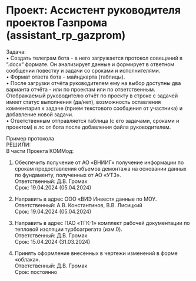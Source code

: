 # Проект: Ассистент руководителя проектов Газпрома (assistant_rp_gazprom)

Задача: \
• Создать телеграм бота - в него загружается протокол совещаний в “.docx“ формате. Он анализирует данные и формирует в ответном сообщении повестку и задачи со сроками и исполнителями. \
• Формат ответа бота – майндкарта (таблицы).\
• После загрузки отчёта руководителем ему на выбор доступны два варианта отчёта - или по проектам или по ответственным. Отображаемый руководителю отчёт по проекту в строке с задачей имеет статус выполнения (да/нет), возможность оставления комментария к задаче (прием текстового сообщения от участника) и добавление новой задачи. \
• Ответственным отправляется таблица (с его задачами, сроками и проектом) в лс от бота после добавления файла руководителем.

Пример протокола\
РЕШИЛИ:\
В части Проекта КОММод:

1.	Обеспечить получение от АО «ВНИИГ» получение информации по срокам предоставления объемов демонтажа на основании данных по фундаменту, полученных от АО «УТЗ».\
Ответственный: Д.В. Громак\
Срок: 19.04.2024 (05.04.2024)

2.	Направить в адрес ООО «ВИЭ Инвест» данные по МОУ.\
Ответственный: А.В. Константинов, В.В. Лисицкий\
Срок: 19.04.2024 (05.04.2024)

3.	Направить в адрес ПАО «ТГК-1» комплект рабочей документации по тепловой изоляции турбоагрегата (изм.0).\
Ответственный: Д.В. Громак\
Срок: 15.04.2024 (31.03.2024)  

4.	Принять оформление внесенных в чертежи изменений в форме «облака».\
Ответственный: Д.В. Громак\
Срок: 	постоянно
